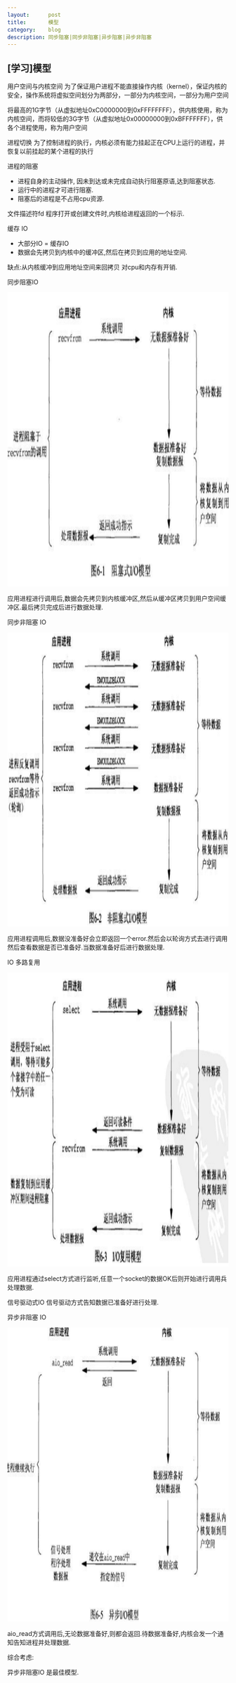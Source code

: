 ```yaml
---
layout:      post
title:       模型
category:    blog
description: 同步阻塞|同步非阻塞|异步阻塞|异步非阻塞
---
```


## [学习]模型

用户空间与内核空间
为了保证用户进程不能直接操作内核（kernel），保证内核的安全，操作系统将虚拟空间划分为两部分，一部分为内核空间，一部分为用户空间

将最高的1G字节（从虚拟地址0xC0000000到0xFFFFFFFF），供内核使用，称为内核空间，而将较低的3G字节（从虚拟地址0x00000000到0xBFFFFFFF），供各个进程使用，称为用户空间

进程切换
为了控制进程的执行，内核必须有能力挂起正在CPU上运行的进程，并恢复以前挂起的某个进程的执行

进程的阻塞
* 进程自身的主动操作, 因未到达或未完成自动执行阻塞原语,达到阻塞状态.
* 运行中的进程才可进行阻塞.
* 阻塞后的进程是不占用cpu资源.

文件描述符fd
程序打开或创建文件时,内核给进程返回的一个标示.

缓存 IO
* 大部分IO = 缓存IO
* 数据会先拷贝到内核中的缓冲区,然后在拷贝到应用的地址空间.

缺点:从内核缓冲到应用地址空间来回拷贝  对cpu和内存有开销.


同步阻塞IO

<img src="/images/20170612/Image1.png" width = "1260px" height = "670px" />

应用进程进行调用后,数据会先拷贝到内核缓冲区,然后从缓冲区拷贝到用户空间缓冲区.最后拷贝完成后进行数据处理.


同步非阻塞 IO

<img src="/images/20170612/Image2.png" width = "1260px" height = "670px" />

应用进程调用后,数据没准备好会立即返回一个error.然后会以轮询方式去进行调用然后查看数据是否已准备好.当数据准备好后进行数据处理.


IO 多路复用

<img src="/images/20170612/Image3.png" width = "1260px" height = "670px" />

应用进程通过select方式进行监听,任意一个socket的数据OK后则开始进行调用兵处理数据.



信号驱动式IO
信号驱动方式告知数据已准备好进行处理.


异步非阻塞 IO

<img src="/images/20170612/Image4.png" width = "1260px" height = "670px" />

aio_read方式调用后,无论数据准备好,则都会返回.待数据准备好,内核会发一个通知告知进程并处理数据.



综合考虑:

异步非阻塞IO 是最佳模型.









